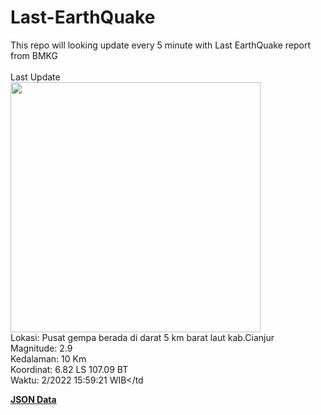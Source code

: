 # Last-EarthQuake
This repo will looking update every 5 minute with Last EarthQuake report from BMKG
<br>
<br>
Last Update
<br>
<img src="https://ews.bmkg.go.id/TEWS/data/20221221155921.mmi.jpg" width="400"/>
<br>
Lokasi: Pusat gempa berada di darat 5 km barat laut kab.Cianjur <br>
Magnitude: 2.9 <br>
Kedalaman: 10 Km <br>
Koordinat: 6.82 LS 107.09 BT <br>
Waktu: 2/2022 15:59:21 WIB</td <br>

<a href="./data/data.json">**JSON Data**</a>
